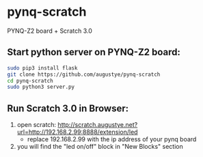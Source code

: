 # pynq-scratch
PYNQ-Z2 board + Scratch 3.0

Start python server on PYNQ-Z2 board:
----------------------------------
```Bash
sudo pip3 install flask
git clone https://github.com/augustye/pynq-scratch
cd pynq-scratch
sudo python3 server.py
```

Run Scratch 3.0 in Browser:
---------------------------
1. open scratch: http://scratch.augustye.net?url=http://192.168.2.99:8888/extension/led
    * replace 192.168.2.99 with the ip address of your pynq board 
2. you will find the "led on/off" block in "New Blocks" section
